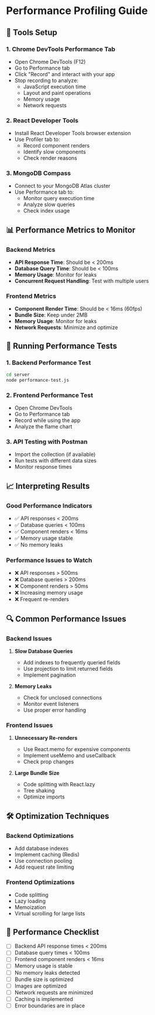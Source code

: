 # Performance Profiling Guide

## 🔧 Tools Setup

### 1. Chrome DevTools Performance Tab
- Open Chrome DevTools (F12)
- Go to Performance tab
- Click "Record" and interact with your app
- Stop recording to analyze:
  - JavaScript execution time
  - Layout and paint operations
  - Memory usage
  - Network requests

### 2. React Developer Tools
- Install React Developer Tools browser extension
- Use Profiler tab to:
  - Record component renders
  - Identify slow components
  - Check render reasons

### 3. MongoDB Compass
- Connect to your MongoDB Atlas cluster
- Use Performance tab to:
  - Monitor query execution time
  - Analyze slow queries
  - Check index usage

## 📊 Performance Metrics to Monitor

### Backend Metrics
- **API Response Time**: Should be < 200ms
- **Database Query Time**: Should be < 100ms
- **Memory Usage**: Monitor for leaks
- **Concurrent Request Handling**: Test with multiple users

### Frontend Metrics
- **Component Render Time**: Should be < 16ms (60fps)
- **Bundle Size**: Keep under 2MB
- **Memory Usage**: Monitor for leaks
- **Network Requests**: Minimize and optimize

## 🚀 Running Performance Tests

### 1. Backend Performance Test
```bash
cd server
node performance-test.js
```

### 2. Frontend Performance Test
- Open Chrome DevTools
- Go to Performance tab
- Record while using the app
- Analyze the flame chart

### 3. API Testing with Postman
- Import the collection (if available)
- Run tests with different data sizes
- Monitor response times

## 📈 Interpreting Results

### Good Performance Indicators
- ✅ API responses < 200ms
- ✅ Database queries < 100ms
- ✅ Component renders < 16ms
- ✅ Memory usage stable
- ✅ No memory leaks

### Performance Issues to Watch
- ❌ API responses > 500ms
- ❌ Database queries > 200ms
- ❌ Component renders > 50ms
- ❌ Increasing memory usage
- ❌ Frequent re-renders

## 🔍 Common Performance Issues

### Backend Issues
1. **Slow Database Queries**
   - Add indexes to frequently queried fields
   - Use projection to limit returned fields
   - Implement pagination

2. **Memory Leaks**
   - Check for unclosed connections
   - Monitor event listeners
   - Use proper error handling

### Frontend Issues
1. **Unnecessary Re-renders**
   - Use React.memo for expensive components
   - Implement useMemo and useCallback
   - Check prop changes

2. **Large Bundle Size**
   - Code splitting with React.lazy
   - Tree shaking
   - Optimize imports

## 🛠️ Optimization Techniques

### Backend Optimizations
- Add database indexes
- Implement caching (Redis)
- Use connection pooling
- Add request rate limiting

### Frontend Optimizations
- Code splitting
- Lazy loading
- Memoization
- Virtual scrolling for large lists

## 📝 Performance Checklist

- [ ] Backend API response times < 200ms
- [ ] Database query times < 100ms
- [ ] Frontend component renders < 16ms
- [ ] Memory usage is stable
- [ ] No memory leaks detected
- [ ] Bundle size is optimized
- [ ] Images are optimized
- [ ] Network requests are minimized
- [ ] Caching is implemented
- [ ] Error boundaries are in place 